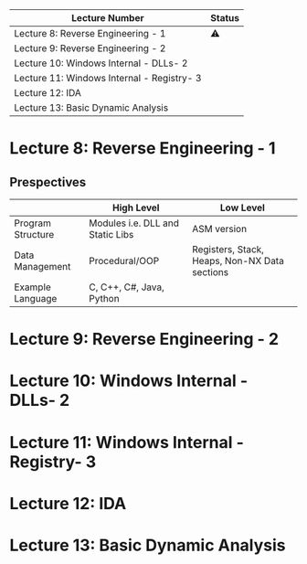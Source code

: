 | Lecture Number                             | Status    |
| ------------------------------------------ | --------- |
| Lecture 8: Reverse Engineering - 1         | :warning: |
| Lecture 9: Reverse Engineering - 2         |           |
| Lecture 10: Windows Internal - DLLs- 2     |           |
| Lecture 11: Windows Internal - Registry- 3 |           |
| Lecture 12: IDA                            |           |
| Lecture 13: Basic Dynamic Analysis         |           |

<!--
:x:
:warning:
:white_check_mark:
-->


# Lecture 8: Reverse Engineering - 1
## Prespectives
|                   | High Level                       | Low Level   |
| ----------------- | -------------------------------- | ----------- |
| Program Structure | Modules i.e. DLL and Static Libs | ASM version |
| Data Management   | Procedural/OOP                   | Registers, Stack, Heaps, Non-NX Data sections            |
| Example Language  | C, C++, C#, Java, Python         |             |
# Lecture 9: Reverse Engineering - 2
# Lecture 10: Windows Internal - DLLs- 2
# Lecture 11: Windows Internal - Registry- 3
# Lecture 12: IDA
# Lecture 13: Basic Dynamic Analysis